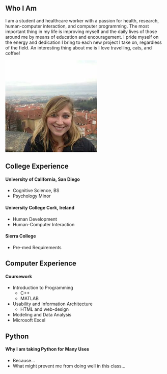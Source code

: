## Who I Am
I am a student and healthcare worker with a passion for health, research, human-computer interaction, and computer programming. The most important thing in my life is improving myself and the daily lives of those around me by means of education and encouragement. I pride myself on the energy and dedication I bring to each new project I take on, regardless of the field. An interesting thing about me is I love travelling, cats, and coffee!

<img src="portfolio.jpg" class="center">

## College Experience

#### University of California, San Diego
- Cognitive Science, BS
- Psychology Minor

#### University College Cork, Ireland
- Human Development
- Human-Computer Interaction

#### Sierra College
- Pre-med Requirements


## Computer Experience
#### Coursework
- Introduction to Programming
  - C++
  - MATLAB
- Usability and Information Architecture
  - HTML and web-design
- Modeling and Data Analysis
- Microsoft Excel

## Python
#### Why I am taking Python for Many Uses
- Because...
- What might prevent me from doing well in this class...
